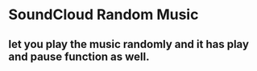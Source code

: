 # SoundCloud Random Music
## let you play the music randomly and it has play and pause function as well.
